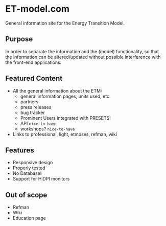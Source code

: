 # ET-model.com

General information site for the Energy Transition Model.

## Purpose

In order to separate the information and the (model) functionality, so that
the information can be altered/updated without possible interference with the
front-end applications.

## Featured Content

* All the general information about the ETM:
  - general information pages, units used, etc.
  - partners
  - press releases
  - bug tracker
  - Prominent Users integrated with PRESETS!
  - API `nice-to-have`
  - workshops? `nice-to-have`
* Links to professional, light, etmoses,
  refman, wiki

## Features

- Responsive design
- Properly tested
- No Database!
- Support for HiDPI monitors

## Out of scope

- Refman
- Wiki
- Education page
